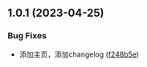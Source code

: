 ## 1.0.1 (2023-04-25)


### Bug Fixes

* 添加主页，添加changelog ([f248b5e](https://github.com/saofeng-cyber/pinia-sf-persistence-storage/commit/f248b5e3f3b5ceebe1b13a375432785f55470ccd))



